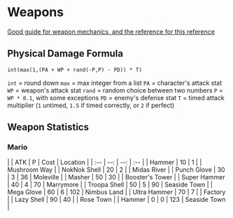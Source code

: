 # Weapons

[Good guide for weapon mechanics, and the reference for this reference](http://www.gamefaqs.com/snes/588739-super-mario-rpg-legend-of-the-seven-stars/faqs/30935)

## Physical Damage Formula

`int(max(1,(PA + WP + rand(-P,P) - PD)) * T)`

`int` = round down
`max` = max integer from a list
`PA` = character's attack stat
`WP` = weapon's attack stat
`rand` = random choice between two numbers
`P` = `WP * 0.1`, with some exceptions
`PD` = enemy's defense stat
`T` = timed attack multiplier (`1` untimed, `1.5` if timed correctly, or `2` if perfect)

## Weapon Statistics

### Mario

| | ATK | P | Cost | Location |
| :-- | --: | --: | :-- |
| Hammer | 10 | 1 | | Mushroom Way |
| NokNok Shell | 20 | 2 | | Midas River |
| Punch Glove | 30 | 3 | 36 | Moleville |
| Masher | 50 | 30 | | Booster's Tower |
| Super Hammer | 40 | 4 | 70 | Marrymore |
| Troopa Shell | 50 | 5 | 90 | Seaside Town |
| Mega Glove | 60 | 6 | 102 | Nimbus Land |
| Ultra Hammer | 70 | 7 | | Factory |
| Lazy Shell | 90 | 40 | | Rose Town |
| Hammer | 0 | 0 | 123 | Seaside Town |
